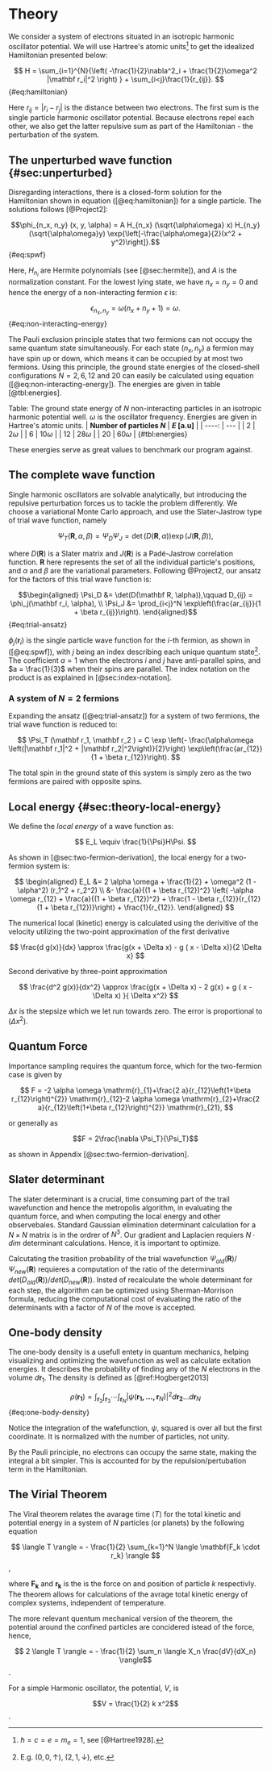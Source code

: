 # Theory

We consider a system of electrons situated in an isotropic harmonic oscillator potential. We will use Hartree's atomic units[^hartree] to get the idealized Hamiltonian presented below:

$$ H = \sum_{i=1}^{N}{\left( -\frac{1}{2}\nabla^2_i + \frac{1}{2}\omega^2 |\mathbf r_i|^2 \right) } + \sum_{i<j}\frac{1}{r_{ij}}. $$ {#eq:hamiltonian}

Here $r_{ij} = |r_i - r_j|$ is the distance between two electrons. The first sum is the single particle harmonic oscillator potential. Because electrons repel each other, we also get the latter repulsive sum as part of the Hamiltonian - the perturbation of the system.

[^hartree]: $\hbar = c = e = m_e = 1$, see [@Hartree1928].

## The unperturbed wave function {#sec:unperturbed}

Disregarding interactions, there is a closed-form solution for the Hamiltonian shown in equation ([@eq:hamiltonian]) for a single particle. The solutions follows [@Project2]:

$$\phi_{n_x, n_y} (x, y, \alpha) = A H_{n_x} (\sqrt{\alpha\omega} x) H_{n_y}(\sqrt{\alpha\omega}y) \exp{\left[-\frac{\alpha\omega}{2}(x^2 + y^2)\right]}.$${#eq:spwf}

Here, $H_{n_i}$ are Hermite polynomials (see [@sec:hermite]), and $A$ is the normalization constant. For the lowest lying state, we have $n_x = n_y = 0$ and hence the energy of a non-interacting fermion $\epsilon$ is:

$$ \epsilon_{n_x, n_y} = \omega(n_x + n_y + 1) = \omega. $$ {#eq:non-interacting-energy}

The Pauli exclusion principle states that two fermions can not occupy the same quantum state simultaneously. For each state $(n_x, n_y)$ a fermion may have spin up or down, which means it can be occupied by at most two fermions. Using this principle, the ground state energies of the closed-shell configurations $N = 2, 6, 12$ and $20$ can easily be calculated using equation ([@eq:non-interacting-energy]). The energies are given in table [@tbl:energies].

Table: The ground state energy of $N$ non-interacting particles in an isotropic harmonic potential well. $\omega$ is the oscillator frequency. Energies are given in Hartree's atomic units. 
| **Number of particles $N$** | **$E$ [a.u]**        |
| ----:                       | ---                  |
| $2$                         | $2 \omega$           |
| $6$                         | $10 \omega$          |
| $12$                        | $28 \omega$          |
| $20$                        | $60 \omega$          | {#tbl:energies}

These energies serve as great values to benchmark our program against.

## The complete wave function
<!-- Should we really call it the "complete" wave function? I don't know, it sounds right to me atm, but perhaps it's a bit redundant... -->

Single harmonic oscillators are solvable analytically, but introducing the repulsive perturbation forces us to tackle the problem differently. We choose a variational Monte Carlo approach, and use the Slater-Jastrow type of trial wave function, namely

$$ \Psi_T(\mathbf R, \alpha, \beta) = \Psi_D \Psi_J = \det(D(\mathbf R, \alpha))\exp(J(\mathbf R, \beta)), $$

where $D(\mathbf R)$ is a Slater matrix and $J(\mathbf R)$ is a Padé-Jastrow correlation function. $\mathbf R$ here represents the set of all the individual particle's positions, and $\alpha$ and $\beta$ are the variational parameters. Following @Project2, our ansatz for the factors of this trial wave function is:

$$\begin{aligned}
\Psi_D &= \det(D(\mathbf R, \alpha)),\qquad D_{ij} = \phi_j(\mathbf r_i, \alpha), \\
\Psi_J &= \prod_{i<j}^N \exp\left(\frac{ar_{ij}}{1 + \beta r_{ij}}\right).
\end{aligned}$$ {#eq:trial-ansatz}

$\phi_j(\mathbf r_i)$ is the single particle wave function for the $i$-th fermion, as shown in ([@eq:spwf]), with $j$ being an index describing each unique quantum state[^quantum]. The coefficient $a = 1$ when the electrons $i$ and $j$ have anti-parallel spins, and $a = \frac{1}{3}$ when their spins are parallel. The index notation on the product is as explained in [@sec:index-notation].

[^quantum]: E.g. $(0,0,\uparrow)$, $(2,1,\downarrow)$, etc.

### A system of $N=2$ fermions

Expanding the ansatz ([@eq:trial-ansatz]) for a system of two fermions, the trial wave function is reduced to:

$$ \Psi_T (\mathbf r_1, \mathbf r_2 ) = C \exp \left(- \frac{\alpha\omega \left(|\mathbf r_1|^2 + |\mathbf r_2|^2\right)}{2}\right) \exp\left(\frac{ar_{12}}{1 + \beta r_{12}}\right). $$

The total spin in the ground state of this system is simply zero as the two fermions are paired with opposite spins.

## Local energy {#sec:theory-local-energy}

We define the *local energy* of a wave function as:

$$ E_L \equiv \frac{1}{\Psi}H\Psi. $$

As shown in [@sec:two-fermion-derivation], the local energy for a two-fermion system is:

$$ \begin{aligned}
E_L &= 2 \alpha \omega + \frac{1}{2} + \omega^2 (1 - \alpha^2) (r_1^2 + r_2^2) \\
&- \frac{a}{(1 + \beta r_{12})^2} \left( -\alpha \omega r_{12} + \frac{a}{(1 + \beta r_{12})^2} + \frac{1 - \beta r_{12}}{r_{12}(1 + \beta r_{12})}\right) + \frac{1}{r_{12}}.
\end{aligned} $$ <!-- Is this correct?. -->

The numerical local (kinetic) energy is calculated using the derivitive of the velocity utilizing the two-point approximation of the first derivative

$$ \frac{d g(x)}{dx} \approx \frac{g(x + \Delta x) - g ( x - \Delta x)}{2 \Delta x} $$

Second derivative by three-point approximation

$$ \frac{d^2 g(x)}{dx^2} \approx \frac{g(x + \Delta x) - 2 g(x)  + g ( x - \Delta x) }{ \Delta x^2}  $$

$\Delta x$ is the stepsize which we let run towards zero. The error is proportional to $(\Delta x ^2 )$.

## Quantum Force 

Importance sampling requires the quantum force, which for the two-fermion case is given by

$$ F = -2 \alpha \omega \mathrm{r}_{1}+\frac{2 a}{r_{12}\left(1+\beta r_{12}\right)^{2}} \mathrm{r}_{12}-2 \alpha \omega \mathrm{r}_{2}+\frac{2 a}{r_{12}\left(1+\beta r_{12}\right)^{2}} \mathrm{r}_{21}, $$

or generally as

$$F = 2\frac{\nabla \Psi_T}{\Psi_T}$$

as shown in Appendix [@sec:two-fermion-derivation].

## Slater determinant

The slater determinant is a crucial, time consuming part of the trail wavefunction and hence the metropolis algorithm, in evaluating the quantum force, and when computing the local energy and other observebales.  Standard Gaussian elimination determinant calculation for a $N \times N$ matrix is in the ordrer of $N^3$.  Our gradient and Laplacien requiers $N \cdot dim$ determinant calculations. Hence, it is important to optimize. 

Calcutating the trasition probability of the trial wavefunction $\Psi_{old}(\mathbf{R}) / \Psi_{new}(\mathbf{R})$ requieres a computation of the ratio of the determinants $det(D_{old}(\mathbf{R})) / det(D_{new}(\mathbf{R}))$. Insted of recalculate the whole determinant for each step, the algorithm can be optimized using Sherman-Morrison formula, reducing the computational cost of evaluating the ratio of the determinants with a factor of $N$ of the move is accepted.  

## One-body density
<!-- Write some more here? Find a reference at least - Anna -->
The one-body density is a usefull entety in quantum mechanics, helping visualizing and optimizing the wavefunction as well as calculate exitation energies. It describes the probability of finding any of the $N$ electrons in the volume $d \mathbf{r}_1$. The density is defined as [@ref:Hogberget2013]

$$\rho(\mathbf{r_1}) = \int_{\mathbf{r}_2} \int_{\mathbf{r}_3} \cdots \int_{\mathbf{r}_N}|\psi(\mathbf{r_1, ... , r}_N)|^2 d\mathbf{r_2}...d\mathbf{r}_N $$
{#eq:one-body-density}


Notice the integration of the wafefunction, $\psi$, squared is over all but the first coordinate. It is normalized with the number of particles, not unity. 

By the Pauli principle, no electrons can occupy the same state, making the integral a bit simpler. This is accounted for by the repulsion/pertubation term in the Hamiltonian. 

## The Virial Theorem

<!-- For comparison later, see exercise f-->
The Viral theorem relates the avarage time $\langle T \rangle$ for the total kinetic and potential energy in a system of $N$ particles (or planets) by the following equation

$$ \langle T \rangle  = - \frac{1}{2} \sum_{k=1}^N \langle \mathbf{F_k \cdot r_k} \rangle $$,

where $\mathbf{F_k}$ and $\mathbf{r_k}$ is the is the force on and position of particle $k$ respectivly. The theorem allows for calculations of the avrage total kinetic energy of complex systems, independent of temperature. 

The more relevant quentum mechanical version of the theorem, the potential around the confined particles are concidered istead of the force, hence,

$$ 2 \langle T \rangle = - \frac{1}{2} \sum_n \langle X_n \frac{dV}{dX_n} \rangle$$. 

For a simple Harmonic oscillator, the potential, $V$, is

$$V = \frac{1}{2} k x^2$$. 

<!-- source: https://en.wikipedia.org/wiki/Virial_theorem -->

